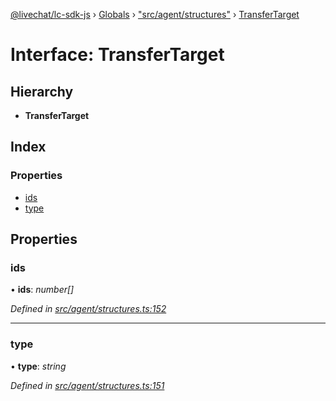 [@livechat/lc-sdk-js](../README.md) › [Globals](../globals.md) › ["src/agent/structures"](../modules/_src_agent_structures_.md) › [TransferTarget](_src_agent_structures_.transfertarget.md)

# Interface: TransferTarget

## Hierarchy

* **TransferTarget**

## Index

### Properties

* [ids](_src_agent_structures_.transfertarget.md#ids)
* [type](_src_agent_structures_.transfertarget.md#type)

## Properties

###  ids

• **ids**: *number[]*

*Defined in [src/agent/structures.ts:152](https://github.com/livechat/lc-sdk-js/blob/3cb601c/src/agent/structures.ts#L152)*

___

###  type

• **type**: *string*

*Defined in [src/agent/structures.ts:151](https://github.com/livechat/lc-sdk-js/blob/3cb601c/src/agent/structures.ts#L151)*
